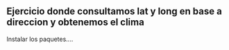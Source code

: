 ## Ejercicio donde consultamos lat y long en base a direccion y obtenemos el clima

Instalar los paquetes....